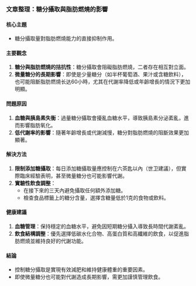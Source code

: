 ### 文章整理：糖分攝取與脂肪燃燒的影響

#### 核心主題  
- 糖分攝取量對脂肪燃燒能力的直接抑制作用。

#### 主要觀念  
1. **糖分與脂肪燃燒的拮抗性**：糖分攝取會阻礙脂肪燃燒，二者存在相互對立面。
2. **微量糖分的長期影響**：即使是少量糖分（如半杯葡萄酒、果汁或含糖飲料），也可能阻斷脂肪燃燒长达60小時，尤其在代謝率降低或年齡增長的情況下更加明顯。

#### 問題原因  
1. **血糖與胰島素失衡**：過量糖分攝取會擾亂血糖水平，導致胰島素分泌紊亂，進而影響脂肪氧化。
2. **低代謝率的影響**：隨著年齡增長或代謝減慢，糖分對脂肪燃燒的阻斷效果更加顯著。

#### 解決方法  
1. **限制添加糖攝取**：每日添加糖攝取量應控制在六茶匙以內（世卫建議），但實際臨床經驗表明，甚至微量糖分也可能影響代謝。
2. **實驗性飲食調整**：
   - 在接下來的三天內避免攝取任何額外添加糖。
   - 檢查食品標籤上的糖分含量，選擇含糖量低於1克的食物或飲料。

#### 健康建議  
1. **血糖管理**：保持穩定的血糖水平，避免因短期糖分攝入導致長時間代謝紊亂。
2. **飲食結構調整**：優先選擇低碳水化合物、高蛋白質和高纖維的飲食，以促進脂肪燃燒並維持良好的代謝功能。

#### 結論  
- 控制糖分攝取是實現有效減肥和維持健康體重的重要因素。
- 即使微量糖分也可能對代謝造成長期影響，需更加謹慎管理飲食。